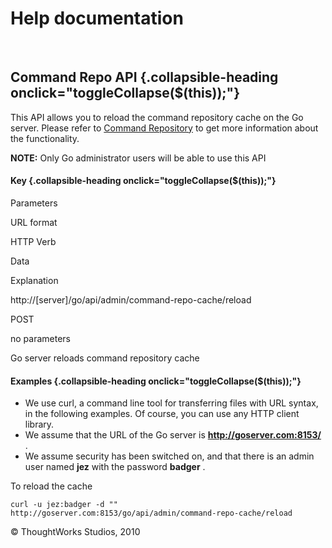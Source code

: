 Help documentation
==================

 

Command Repo API {.collapsible-heading onclick="toggleCollapse($(this));"}
----------------

This API allows you to reload the command repository cache on the Go
server. Please refer to [Command Repository](../advanced_usage/command_repository.html) to
get more information about the functionality.

**NOTE:** Only Go administrator users will be able to use this API

#### Key {.collapsible-heading onclick="toggleCollapse($(this));"}

Parameters

URL format

HTTP Verb

Data

Explanation

http://[server]/go/api/admin/command-repo-cache/reload

POST

no parameters

Go server reloads command repository cache

#### Examples {.collapsible-heading onclick="toggleCollapse($(this));"}

-   We use curl, a command line tool for transferring files with URL
    syntax, in the following examples. Of course, you can use any HTTP
    client library.
-   We assume that the URL of the Go server is
    **http://goserver.com:8153/** .
-   We assume security has been switched on, and that there is an admin
    user named **jez** with the password **badger** .

To reload the cache

``` {.code}
curl -u jez:badger -d "" http://goserver.com:8153/go/api/admin/command-repo-cache/reload
```





© ThoughtWorks Studios, 2010

